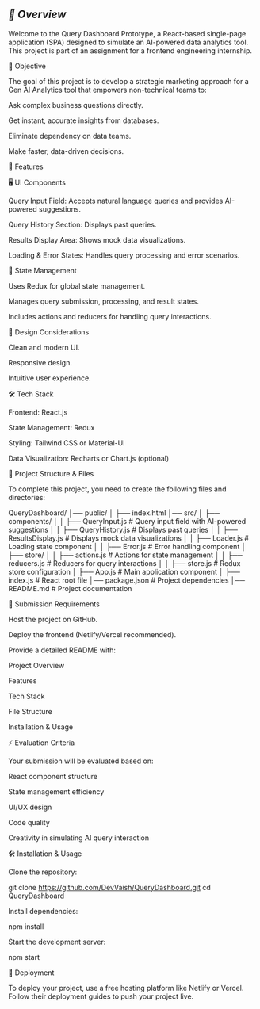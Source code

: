 ## *📌 Overview*

Welcome to the Query Dashboard Prototype, a React-based single-page application (SPA) designed to simulate an AI-powered data analytics tool. This project is part of an assignment for a frontend engineering internship.

🚀 Objective

The goal of this project is to develop a strategic marketing approach for a Gen AI Analytics tool that empowers non-technical teams to:

Ask complex business questions directly.

Get instant, accurate insights from databases.

Eliminate dependency on data teams.

Make faster, data-driven decisions.

📜 Features

🖥️ UI Components

Query Input Field: Accepts natural language queries and provides AI-powered suggestions.

Query History Section: Displays past queries.

Results Display Area: Shows mock data visualizations.

Loading & Error States: Handles query processing and error scenarios.

🔧 State Management

Uses Redux for global state management.

Manages query submission, processing, and result states.

Includes actions and reducers for handling query interactions.

🎨 Design Considerations

Clean and modern UI.

Responsive design.

Intuitive user experience.

🛠️ Tech Stack

Frontend: React.js

State Management: Redux

Styling: Tailwind CSS or Material-UI

Data Visualization: Recharts or Chart.js (optional)

📂 Project Structure & Files

To complete this project, you need to create the following files and directories:

QueryDashboard/
│── public/
│   ├── index.html
│── src/
│   ├── components/
│   │   ├── QueryInput.js        # Query input field with AI-powered suggestions
│   │   ├── QueryHistory.js      # Displays past queries
│   │   ├── ResultsDisplay.js    # Displays mock data visualizations
│   │   ├── Loader.js            # Loading state component
│   │   ├── Error.js             # Error handling component
│   ├── store/
│   │   ├── actions.js           # Actions for state management
│   │   ├── reducers.js          # Reducers for query interactions
│   │   ├── store.js             # Redux store configuration
│   ├── App.js                    # Main application component
│   ├── index.js                  # React root file
│── package.json                  # Project dependencies
│── README.md                     # Project documentation

📢 Submission Requirements

Host the project on GitHub.

Deploy the frontend (Netlify/Vercel recommended).

Provide a detailed README with:

Project Overview

Features

Tech Stack

File Structure

Installation & Usage

⚡ Evaluation Criteria

Your submission will be evaluated based on:

React component structure

State management efficiency

UI/UX design

Code quality

Creativity in simulating AI query interaction

🛠️ Installation & Usage

Clone the repository:

git clone https://github.com/DevVaish/QueryDashboard.git
cd QueryDashboard

Install dependencies:

npm install

Start the development server:

npm start

📌 Deployment

To deploy your project, use a free hosting platform like Netlify or Vercel. Follow their deployment guides to push your project live.
